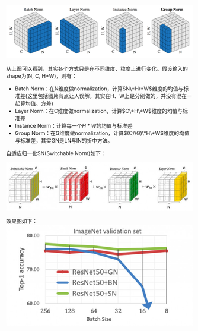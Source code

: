![gn](./img/gn.png)

从上图可以看到，其实各个方式只是在不同维度、粒度上进行变化。假设输入的shape为(N, C, H*W)，则有：

* Batch Norm：在N维度做normalization，计算$N\*H\*W$维度的均值与标准差(这里包括图片有点让人误解，其实在H、W上是分别做的，并没有混在一起算均值、方差)
* Layer Norm：在C维度做normalization，计算$C\*H\*W$维度的均值与标准差
* Instance Norm：计算每一个$H*W$的均值与标准差
* Group Norm：在G维度做normalization，计算$(C//G)\*H\*W$维度的均值与标准差，其实GN是LN与IN的折中方法。
  
自适应归一化SN(Switchable Norm)如下：

![sn](./img/sn.png)

效果图如下：
![norm](./img/norm.png)